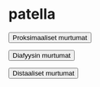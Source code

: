 # patella

<button class="green-button" id="patella_proksimaalinen">Proksimaaliset murtumat</button>

<button class="green-button" id="patella_diafyysi">Diafyysin murtumat</button>

<button class="green-button" id="patella_distaalinen">Distaaliset murtumat</button>

